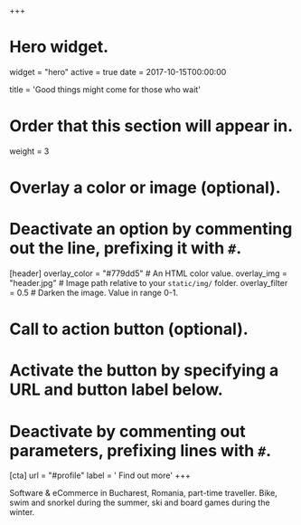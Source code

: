 +++
# Hero widget.
widget = "hero"
active = true
date = 2017-10-15T00:00:00

title = 'Good things might come for those who <span class="txt-rotate">wait</span>'

# Order that this section will appear in.
weight = 3

# Overlay a color or image (optional).
#   Deactivate an option by commenting out the line, prefixing it with `#`.
[header]
  overlay_color = "#779dd5"  # An HTML color value.
  overlay_img = "header.jpg"  # Image path relative to your `static/img/` folder.
  overlay_filter = 0.5  # Darken the image. Value in range 0-1.

# Call to action button (optional).
#   Activate the button by specifying a URL and button label below.
#   Deactivate by commenting out parameters, prefixing lines with `#`.
[cta]
  url = "#profile"
  label = '<i class="fab fa-creative-commons-by"></i> Find out more'
+++

Software & eCommerce in Bucharest, Romania, part-time traveller. Bike, swim and snorkel during the summer, ski and board games during the winter.
<!-- <div style="margin-top: -0.5rem;">
  <a id="academic-release" href="https://sourcethemes.com/academic/updates" data-repo="gcushen/hugo-academic">
  Latest release < !-- V -- >
  </a>
</div>
 <div class="mt-3">
  <a class="github-button" href="https://github.com/gcushen/hugo-academic" data-icon="octicon-star" data-size="large" data-show-count="true" aria-label="Star this on GitHub">Star</a>
</div>
<script async defer src="https://buttons.github.io/buttons.js"></script>-->
